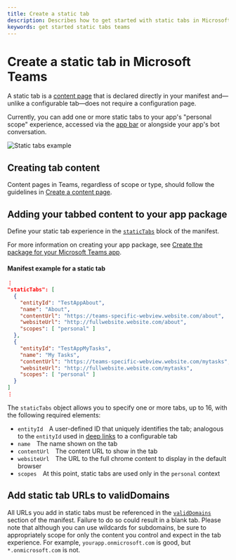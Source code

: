 ```yaml
---
title: Create a static tab
description: Describes how to get started with static tabs in Microsoft Teams
keywords: get started static tabs teams
---
```


# Create a static tab in Microsoft Teams

A static tab is a [content page](~/concepts/tabs/tabs-dynamic) that is declared directly in your manifest and&mdash;unlike a configurable tab&mdash;does not require a configuration page.

Currently, you can add one or more static tabs to your app's "personal scope" experience, accessed via the [app bar](~/concepts/apps/apps-overview#app-bar-personal-scope) or alongside your app's bot conversation.

![Static tabs example](~/assets/images/tabs_in_bot.png)

## Creating tab content

Content pages in Teams, regardless of scope or type, should follow the guidelines in [Create a content page](~/concepts/tabs/tabs-dynamic).

## Adding your tabbed content to your app package

Define your static tab experience in the [`staticTabs`](~/reference/schema/manifest-schema#statictabs) block of the manifest.  

For more information on creating your app package, see [Create the package for your Microsoft Teams app](~/publishing/apps-package).

#### Manifest example for a static tab

```json
⋮
"staticTabs": [
  {
    "entityId": "TestAppAbout",
    "name": "About",
    "contentUrl": "https://teams-specific-webview.website.com/about",
    "websiteUrl": "http://fullwebsite.website.com/about",
    "scopes": [ "personal" ]
  },
  {
    "entityId": "TestAppMyTasks",
    "name": "My Tasks",
    "contentUrl": "https://teams-specific-webview.website.com/mytasks",
    "websiteUrl": "http://fullwebsite.website.com/mytasks",
    "scopes": [ "personal" ]
  }
]
⋮
```

<!-- TODO get this from sample app -->

The `staticTabs` object allows you to specify one or more tabs, up to 16, with the following required elements:

* `entityId`&emsp;A user-defined ID that uniquely identifies the tab; analogous to the `entityId` used in [deep links](~/concepts/deep-links) to a configurable tab
* `name`&emsp;The name shown on the tab
* `contentUrl`&emsp;The content URL to show in the tab
* `websiteUrl`&emsp;The URL to the full chrome content to display in the default browser
* `scopes`&emsp;At this point, static tabs are used only in the `personal` context

## Add static tab URLs to validDomains

All URLs you add in static tabs must be referenced in the [`validDomains`](~/reference/schema/manifest-schema#validdomains) section of the manifest. Failure to do so could result in a blank tab. Please note that although you can use wildcards for subdomains, be sure to appropriately scope for only the content you control and expect in the tab experience. For example, `yourapp.onmicrosoft.com` is good, but `*.onmicrosoft.com` is not.
